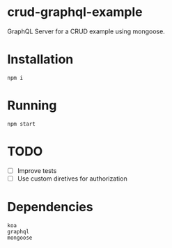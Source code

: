 # crud-graphql-example

GraphQL Server for a CRUD example using mongoose.

# Installation
```
npm i
```

# Running
```
npm start
```
# TODO
- [ ] Improve tests
- [ ] Use custom diretives for authorization

# Dependencies
```
koa
graphql
mongoose
```

